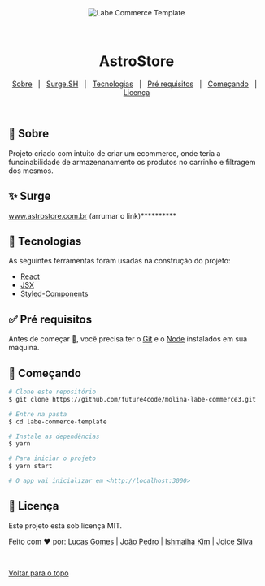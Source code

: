 <div align="center" id="top"> 
  <img src="./.github/app.gif" alt="Labe Commerce Template" />

  &#xa0;

  <!-- <a href="https://labecommercetemplate.netlify.com">Demo</a> -->
</div>

<h1 align="center">AstroStore</h1>

<!-- Status -->

<!-- <h4 align="center"> 
	🚧  Labe Commerce Template 🚀 Em construção...  🚧
</h4> 

<hr> -->

<p align="center">
  <a href="#dart-sobre">Sobre</a> &#xa0; | &#xa0; 
  <a href="#sparkles-surge">Surge.SH</a> &#xa0; | &#xa0;
  <a href="#rocket-tecnologias">Tecnologias</a> &#xa0; | &#xa0;
  <a href="#white_check_mark-pré-requesitos">Pré requisitos</a> &#xa0; | &#xa0;
  <a href="#checkered_flag-começando">Começando</a> &#xa0; | &#xa0;
  <a href="#memo-licença">Licença</a>
</p>

<br>

## :dart: Sobre ##

Projeto criado com intuito de criar um ecommerce, onde teria a funcinabilidade de armazenanamento os produtos no carrinho e filtragem dos mesmos.

## :sparkles: Surge ##

<a href="http://" target="_blank">www.astrostore.com.br (arrumar o link)**********</a>

## :rocket: Tecnologias ##

As seguintes ferramentas foram usadas na construção do projeto:

- [React](https://pt-br.reactjs.org/)
- [JSX](https://pt-br.reactjs.org/docs/introducing-jsx.html)
- [Styled-Components](https://styled-components.com/)

## :white_check_mark: Pré requisitos ##

Antes de começar :checkered_flag:, você precisa ter o [Git](https://git-scm.com) e o [Node](https://nodejs.org/en/) instalados em sua maquina.

## :checkered_flag: Começando ##

```bash
# Clone este repositório
$ git clone https://github.com/future4code/molina-labe-commerce3.git

# Entre na pasta
$ cd labe-commerce-template

# Instale as dependências
$ yarn

# Para iniciar o projeto
$ yarn start

# O app vai inicializar em <http://localhost:3000>
```

## :memo: Licença ##

Este projeto está sob licença MIT.


Feito com :heart: por:
<a href="https://github.com/lucasgomesoficial" target="_blank">Lucas Gomes</a> | 
<a href="https://github.com/joaopedrocoder" target="_blank">João Pedro</a> | 
<a href="https://github.com/Ishmaiha" target="_blank">Ishmaiha Kim</a> | 
<a href="https://github.com/Joice-silva" target="_blank">Joice Silva</a>

&#xa0;

<a href="#top">Voltar para o topo</a>
